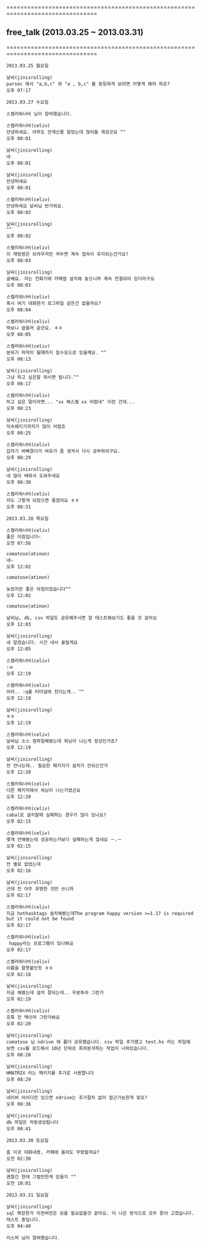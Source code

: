 ================================================================================

## free_talk (2013.03.25 ~ 2013.03.31)

================================================================================

    2013.03.25 월요일
    
    날씨(jinisrolling)
    parsec 에서 "a,b,c" 와 "a , b,c" 를 동등하게 보려면 어떻게 해야 하죠?
    오후 07:17
    
    2013.03.27 수요일
    
    스켈러워너비 님이 참여했습니다.
    
    스켈러워너비(celiv)
    안녕하세요. 아무도 안계신줄 알았는데 많이들 계셨군요 ^^
    오후 08:01
    
    날씨(jinisrolling)
    네
    오후 08:01
    
    날씨(jinisrolling)
    안녕하세요
    오후 08:01
    
    스켈러워너비(celiv)
    안녕하세요 날씨님 반가워요. 
    오후 08:02
    
    날씨(jinisrolling)
    ^^
    오후 08:02
    
    스켈러워너비(celiv)
    이 채팅방은 브라우저만 켜두면 계속 접속이 유지되는건가요?
    오후 08:03
    
    날씨(jinisrolling)
    글쎄요. 저는 전화기에 카페앱 설치해 놓으니까 계속 연결되어 있더라구요
    오후 08:03
    
    스켈러워너비(celiv)
    혹시 여기 대화한거 로그파일 같은건 없을까요?
    오후 08:04
    
    스켈러워너비(celiv)
    딱보니 없을꺼 같군요. ㅎㅎ
    오후 08:05
    
    스켈러워너비(celiv)
    분위기 파악이 될때까지 잠수모드로 있을께요. ^^
    오후 08:13
    
    날씨(jinisrolling)
    그냥 하고 싶은말 하시면 됩니다.^^
    오후 08:17
    
    스켈러워너비(celiv)
    하고 싶은 말이라면... "xx 해스켈 xx 어렵네" 이런 건데...  
    오후 08:23
    
    날씨(jinisrolling)
    익숙해지기까지가 많이 어렵죠
    오후 08:25
    
    스켈러워너비(celiv)
    갑자기 바빠졌다가 여유가 좀 생겨서 다시 공부하려구요.
    오후 08:29
    
    날씨(jinisrolling)
    네 많이 배워서 도와주세요
    오후 08:30
    
    스켈러워너비(celiv)
    저도 그렇게 되었으면 좋겠어요 ㅎㅎ
    오후 08:31
    
    2013.03.28 목요일
    
    스켈러워너비(celiv)
    좋은 아침입니다~
    오전 07:56
    
    comatose(atinon)
    네~
    오후 12:02
    
    comatose(atinon)
    
    늦었지만 좋은 아침이었습니다^^
    오후 12:02
    
    comatose(atinon)
    
    날씨님, db, csv 파일도 공유해주시면 함 테스트해보기도 좋을 것 같아요
    오후 12:03
    
    날씨(jinisrolling)
    네 알겠습니다. 시간 내서 올릴게요
    오후 12:05
    
    스켈러워너비(celiv)
    :ㅂ
    오후 12:19
    
    스켈러워너비(celiv)
    어라.. :q를 터미널에 친다는게.. ^^
    오후 12:19
    
    날씨(jinisrolling)
    ㅎㅎ
    오후 12:19
    
    스켈러워너비(celiv)
    날씨님 소스 컴파일해봤는데 워닝이 나는게 정상인거죠?
    오후 12:19
    
    날씨(jinisrolling)
    전 안나는데.. 필요한 패키지가 설치가 안되신건가
    오후 12:20
    
    스켈러워너비(celiv)
    다른 패키지에서 워닝이 나는거였군요
    오후 12:20
    
    스켈러워너비(celiv)
    cabal로 설치할때 실패하는 경우가 많이 있나요?
    오후 02:15
    
    스켈러워너비(celiv)
    몇개 안해봤는데 성공하는거보다 실패하는게 많네요 ㅡ.ㅡ
    오후 02:15
    
    날씨(jinisrolling)
    전 별로 없었는데
    오후 02:16
    
    날씨(jinisrolling)
    근데 전 아주 유명한 것만 쓰니까
    오후 02:17
    
    스켈러워너비(celiv)
    지금 hothasktags 설치해봤는데The program happy version >=1.17 is required but it could not be found 
    오후 02:17
    
    스켈러워너비(celiv)
     happy라는 프로그램이 있나봐요
    오후 02:17
    
    스켈러워너비(celiv)
    이름을 잘못붙인듯 ㅎㅎ
    오후 02:18
    
    날씨(jinisrolling)
    지금 해봤는데 설치 잘되는데.. 우분투라 그런가
    오후 02:19
    
    스켈러워너비(celiv)
    흐흑 전 맥이라 그런가봐요
    오후 02:20
    
    날씨(jinisrolling)
    comatose 님 ndrive 에 폴더 공유했습니다. csv 파일 추가했고 test.hs 라는 파일에 보면 csv를 로드해서 10년 단위로 회귀분석하는 작업이 나와있습니다.
    오후 08:28
    
    날씨(jinisrolling)
    HMATRIX 라는 패키지를 추가로 사용합니다
    오후 08:29
    
    날씨(jinisrolling)
    네이버 아이디만 있으면 ndrive는 추가절차 없이 접근가능한게 맞죠?
    오후 08:36
    
    날씨(jinisrolling)
    db 파일은 자동생성됩니다
    오후 08:41
    
    2013.03.30 토요일
    
    흠 이곳 대화내용, 카페에 올려도 무방할까요?
    오전 02:30
    
    날씨(jinisrolling)
    괜찮긴 한데 그럴만한게 있을지 ^^
    오전 10:01
    
    2013.03.31 일요일
    
    날씨(jinisrolling)
    sql 확장한거 이전버전은 읽을 필요없을것 같아요. 더 나은 방식으로 모두 뜯어 고첬습니다. 테스트 중입니다.
    오후 04:40
    
    리스퍼 님이 참여했습니다.
